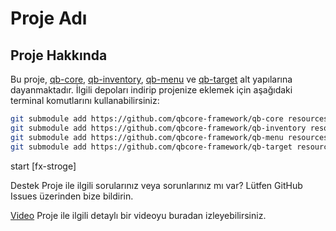 # Proje Adı

## Proje Hakkında

Bu proje, [qb-core](https://github.com/qbcore-framework/qb-core), [qb-inventory](https://github.com/qbcore-framework/qb-inventory), [qb-menu](https://github.com/qbcore-framework/qb-menu) ve [qb-target](https://github.com/qbcore-framework/qb-target) alt yapılarına dayanmaktadır. İlgili depoları indirip projenize eklemek için aşağıdaki terminal komutlarını kullanabilirsiniz:

```bash
git submodule add https://github.com/qbcore-framework/qb-core resources/[proje-adı]/qb-core
git submodule add https://github.com/qbcore-framework/qb-inventory resources/[proje-adı]/qb-inventory
git submodule add https://github.com/qbcore-framework/qb-menu resources/[proje-adı]/qb-menu
git submodule add https://github.com/qbcore-framework/qb-target resources/[proje-adı]/qb-target
```

start [fx-stroge]

Destek
Proje ile ilgili sorularınız veya sorunlarınız mı var? Lütfen GitHub Issues üzerinden bize bildirin.


[Video](https://youtu.be/ccnDcbZ8d5g)
Proje ile ilgili detaylı bir videoyu buradan izleyebilirsiniz.
